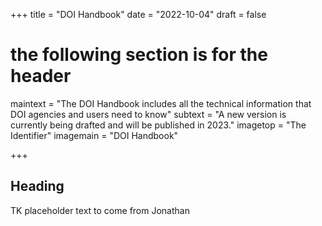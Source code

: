 +++
title = "DOI Handbook"
date = "2022-10-04"
draft = false
# the following section is for the header
maintext = "The DOI Handbook includes all the technical information that DOI agencies and users need to know"
subtext = "A new version is currently being drafted and will be published in 2023."
imagetop = "The Identifier"
imagemain = "DOI Handbook"

+++

## Heading

TK placeholder text to come from Jonathan